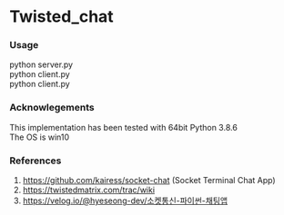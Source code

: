 # Twisted_chat

### Usage
python server.py <br>
python client.py <br>
python client.py 

### Acknowlegements
This implementation has been tested with 64bit Python 3.8.6 <br>
The OS is win10

### References
1. https://github.com/kairess/socket-chat (Socket Terminal Chat App) <br>
2. https://twistedmatrix.com/trac/wiki <br>
3. https://velog.io/@hyeseong-dev/소켓통신-파이썬-채팅앱